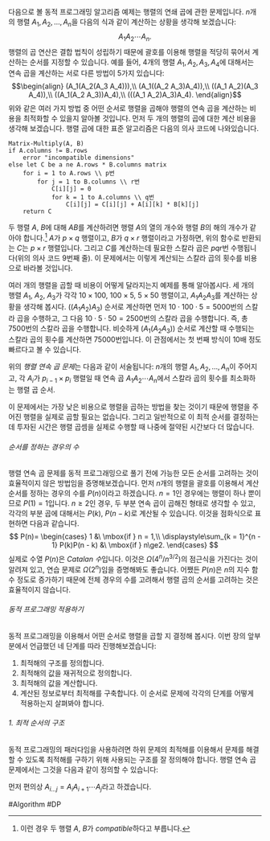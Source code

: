 다음으로 볼 동적 프로그래밍 알고리즘 예제는 행렬의 연쇄 곱에 관한 문제입니다. $n$개의 행렬 $A_1, A_2, \dots, A_n$을 다음의 식과 같이 계산하는 상황을 생각해 보겠습니다:
$$A_1 A_2 \cdots A_n.$$
행렬의 곱 연산은 결합 법칙이 성립하기 때문에 괄호를 이용해 행렬을 적당히 묶어서 계산하는 순서를 지정할 수 있습니다. 예를 들어, 4개의 행렬 $A_1, A_2, A_3, A_4$에 대해서는 연속 곱을 계산하는 서로 다른 방법이 5가지 있습니다:
$$\begin{align}
(A_1(A_2(A_3 A_4))),\\
(A_1((A_2 A_3)A_4)),\\
((A_1 A_2)(A_3 A_4)),\\
((A_1(A_2 A_3))A_4),\\
(((A_1 A_2)A_3)A_4).
\end{align}$$
위와 같은 여러 가지 방법 중 어떤 순서로 행렬을 곱해야 행렬의 연속 곱을 계산하는 비용을 최적화할 수 있을지 알아볼 것입니다. 먼저 두 개의 행렬의 곱에 대한 계산 비용을 생각해 보겠습니다. 행렬 곱에 대한 표준 알고리즘은 다음의 의사 코드에 나와있습니다.
```pseudo
Matrix-Multiply(A, B)
if A.columns != B.rows
	error "incompatible dimensions"
else let C be a ne A.rows * B.columns matrix
	for i = 1 to A.rows \\ p번
		for j = 1 to B.columns \\ r번
			C[i][j] = 0
			for k = 1 to A.columns \\ q번
				C[i][j] = C[i][j] + A[i][k] * B[k][j]
	return C
```

두 행렬 $A$, $B$에 대해 $AB$를 계산하려면 행렬 $A$의 열의 개수와 행렬 $B$의 해의 개수가 같아야 합니다.[^1] $A$가 $p \times q$ 행렬이고, $B$가 $q \times r$ 행렬이라고 가정하면, 위의 함수로 반환되는 $C$는 $p \times r$ 행렬입니다. 그리고 $C$를 계산하는데 필요한 스칼라 곱은 $pqr$번 수행됩니다(위의 의사 코드 9번째 줄). 이 문제에서는 이렇게 계산되는 스칼라 곱의 횟수를 비용으로 바라볼 것입니다.

여러 개의 행렬을 곱할 때 비용이 어떻게 달라지는지 예제를 통해 알아봅시다. 세 개의 행렬 $A_1$, $A_2$, $A_3$가 각각 $10\times100$, $100\times5$, $5\times50$ 행렬이고, $A_1 A_2 A_3$를 계산하는 상황을 생각해 봅시다. $((A_1 A_2)A_3)$ 순서로 계산하면 먼저 $10\cdot100\cdot5=5000$번의 스칼라 곱을 수행하고, 그 다음 $10\cdot5\cdot50=2500$번의 스칼라 곱을 수행합니다. 즉, 총 $7500$번의 스칼라 곱을 수행합니다. 비슷하게 $(A_1(A_2 A_3))$ 순서로 계산할 때 수행되는 스칼라 곱의 횟수를 계산하면 $75000$번입니다. 이 관점에서는 첫 번째 방식이 10배 정도 빠르다고 볼 수 있습니다.

위의 *행렬 연속 곱 문제*는 다음과 같이 서술됩니다: $n$개의 행렬 $A_1, A_2, \dots, A_n$이 주어지고, 각 $A_i$가 $p_{i - 1} \times p_i$ 행렬일 때 연속 곱 $A_1 A_2 \cdots A_n$에서 스칼라 곱의 횟수를 최소화하는 행렬 곱 순서.

이 문제에서는 가장 낮은 비용으로 행렬을 곱하는 방법을 찾는 것이기 때문에 행렬을 주어진 행렬을 실제로 곱할 필요는 없습니다. 그리고 일반적으로 이 최적 순서를 결정하는 데 투자된 시간은 행렬 곱셈을 실제로 수행할 때 나중에 절약된 시간보다 더 많습니다.
###### 순서를 정하는 경우의 수
행렬 연속 곱 문제를 동적 프로그래밍으로 풀기 전에 가능한 모든 순서를 고려하는 것이 효율적이지 않은 방법임을 증명해보겠습니다. 먼저 $n$개의 행렬을 괄호를 이용해서 계산 순서를 정하는 경우의 수를 $P(n)$이라고 하겠습니다. $n = 1$인 경우에는 행렬이 하나 뿐이므로 $P(1) = 1$입니다. $n\ge 2$인 경우, 두 부분 연속 곱이 곱해진 형태로 생각할 수 있고, 각각의 부분 곱에 대해서는 $P(k)$, $P(n - k)$로 계산될 수 있습니다. 이것을 점화식으로 표현하면 다음과 같습니다.
$$
P(n)= \begin{cases}
1 &\ \mbox{if } n = 1,\\
\displaystyle\sum_{k = 1}^{n - 1} P(k)P(n - k) &\ \mbox{if } n\ge2.
\end{cases}
$$
실제로 수열 $P(n)$은 *Catalan 수*입니다. 이것은 $\Omega(4^n / n^{3/2})$의 점근식을 가진다는 것이 알려져 있고, 연습 문제로 $\Omega(2^n)$임을 증명해봐도 좋습니다. 어쨌든 $P(n)$은 $n$의 지수 함수 정도로 증가하기 때문에 전체 경우의 수를 고려해서 행렬 곱의 순서를 고려하는 것은 효율적이지 않습니다.
###### 동적 프로그래밍 적용하기
동적 프로그래밍을 이용해서 어떤 순서로 행렬을 곱할 지 결정해 봅시다. 이번 장의 앞부분에서 언급했던 네 단계를 따라 진행해보겠습니다:
1. 최적해의 구조를 정의합니다.
2. 최적해의 값을 재귀적으로 정의합니다.
3. 최적해의 값을 계산합니다.
4. 계산된 정보로부터 최적해를 구축합니다.
이 순서로 문제에 각각의 단계를 어떻게 적용하는지 살펴봐야 합니다.
###### 1. 최적 순서의 구조
동적 프로그래밍의 패러다임을 사용하려면 하위 문제의 최적해를 이용해서 문제를 해결할 수 있도록 최적해를 구하기 위해 사용되는 구조를 잘 정의해야 합니다. 행렬 연속 곱 문제에서는 그것을 다음과 같이 정의할 수 있습니다:

먼저 편의상 $A_{i\dots j}=A_i A_{i + 1} \cdots A_j$라고 하겠습니다. 


#Algorithm #DP

[^1]: 이런 경우 두 행렬 $A$, $B$가 *compatible*하다고 부릅니다.